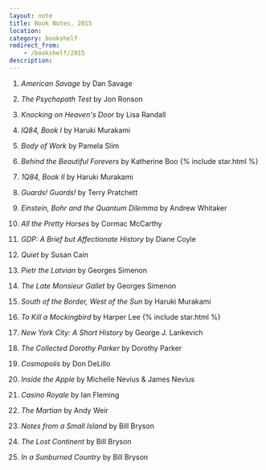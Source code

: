 ```yaml
---
layout: note
title: Book Notes, 2015
location:
category: bookshelf
redirect_from:
    - /bookshelf/2015
description:
---
```


1. _American Savage_ by Dan Savage

1. _The Psychopath Test_ by Jon Ronson

1. _Knocking on Heaven's Door_ by Lisa Randall

1. _IQ84, Book I_ by Haruki Murakami

1. _Body of Work_ by Pamela Slim

1. _Behind the Beautiful Forevers_ by Katherine Boo {% include star.html %}

1. _1Q84, Book II_ by Haruki Murakami

1. _Guards! Guards!_ by Terry Pratchett

1. _Einstein, Bohr and the Quantum Dilemma_ by Andrew Whitaker

1. _All the Pretty Horses_ by Cormac McCarthy

1. _GDP: A Brief but Affectionate History_ by Diane Coyle

1. _Quiet_ by Susan Cain

1. _Pietr the Latvian_ by Georges Simenon

1. _The Late Monsieur Gallet_ by Georges Simenon

1. _South of the Border, West of the Sun_ by Haruki Murakami

1. _To Kill a Mockingbird_ by Harper Lee {% include star.html %}

1. _New York City: A Short History_ by George J. Lankevich

1. _The Collected Dorothy Parker_ by Dorothy Parker

1. _Cosmopolis_ by Don DeLillo

1. _Inside the Apple_ by Michelle Nevius & James Nevius

1. _Casino Royale_ by Ian Fleming

1. _The Martian_ by Andy Weir

1. _Notes from a Small Island_ by Bill Bryson

1. _The Lost Continent_ by Bill Bryson

1. _In a Sunburned Country_ by Bill Bryson
